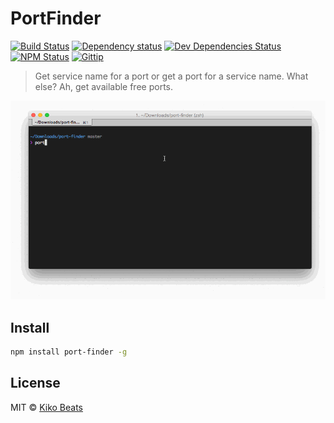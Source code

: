 # PortFinder

[![Build Status](http://img.shields.io/travis/Kikobeats/port-finder/master.svg?style=flat)](https://travis-ci.org/Kikobeats/port-finder)
[![Dependency status](http://img.shields.io/david/Kikobeats/port-finder.svg?style=flat)](https://david-dm.org/Kikobeats/port-finder)
[![Dev Dependencies Status](http://img.shields.io/david/dev/Kikobeats/port-finder.svg?style=flat)](https://david-dm.org/Kikobeats/port-finder#info=devDependencies)
[![NPM Status](http://img.shields.io/npm/dm/port-finder.svg?style=flat)](https://www.npmjs.org/package/port-finder)
[![Gittip](http://img.shields.io/gittip/Kikobeats.svg?style=flat)](https://www.gittip.com/Kikobeats/)

> Get service name for a port or get a port for a service name. What else? Ah, get available free ports.

![](demo.gif)

## Install

```bash
npm install port-finder -g
```

## License

MIT © [Kiko Beats](http://www.kikobeats.com)


